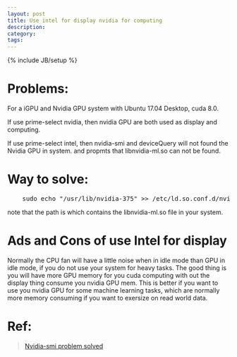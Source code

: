 ```yaml
---
layout: post
title: Use intel for display nvidia for computing
description: 
category: 
tags: 
---
```

{% include JB/setup %}


# Problems:

For a iGPU and Nvidia GPU system with Ubuntu 17.04 Desktop, cuda 8.0.  

If use prime-select nvidia, then nvidia GPU are both used as display and computing.  

If use prime-select intel, then nvidia-smi and deviceQuery will not found the Nvidia GPU in system.
and propmts that libnvidia-ml.so can not be found.


# Way to solve:

<pre>
    sudo echo "/usr/lib/nvidia-375" >> /etc/ld.so.conf.d/nvidia.conf
</pre>
note that the path is which contains the libnvidia-ml.so file in your system.


# Ads and Cons of use Intel for display

Normally the CPU fan will have a little noise when in idle mode than GPU in idle mode, if you do not use your system for heavy
tasks. The good thing is you will have more GPU memory for you cuda computing with out the display thing consume you nvidia GPU mem. This is better if you want to use you nvidia GPU for some machine learning tasks, which are normally more memory consuming if you want to exersize on read world data.

# Ref:
>[Nvidia-smi problem solved](https://standbymesss.blogspot.jp/2016/09/ubuntu-nvidia-smi-couldnt-find.html)

